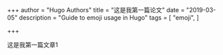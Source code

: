 +++
author = "Hugo Authors"
title = "这是我第一篇论文"
date = "2019-03-05"
description = "Guide to emoji usage in Hugo"
tags = [
    "emoji",
]

+++

这是我第一篇文章1
